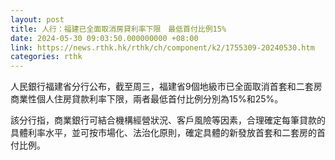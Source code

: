 ```yaml
---
layout: post
title: 人行：福建已全面取消房貸利率下限　最低首付比例15%
date: 2024-05-30 09:03:50.000000000 +08:00
link: https://news.rthk.hk/rthk/ch/component/k2/1755309-20240530.htm
categories: rthk
---
```


人民銀行福建省分行公布，截至周三，福建省9個地級市已全面取消首套和二套房商業性個人住房貸款利率下限，兩者最低首付比例分別為15%和25%。

該分行指，商業銀行可結合機構經營狀況、客戶風險等因素，合理確定每筆貸款的具體利率水平，並可按市場化、法治化原則，確定具體的新發放首套和二套房的首付比例。
